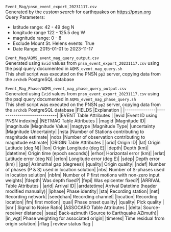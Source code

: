 
`Event_Mag/pnsn_event_export_20231117.csv`  
Generated by the *custom search* for earthquakes on https://pnsn.org  
Query Parameters:
 - latitude range: 42 - 49 deg N
 - longitude range 122 - 125.5 deg W
 - magnitude range: 0 - 8
 - Exclude Mount St. Helens events: True
 - Date Range: 2015-01-01 to 2023-11-17

`Event_Mag/AQMS_event_mag_query_output.csv`  
Generated using `Evid` values from `pnsn_event_export_20231117.csv` using the psql query documented in `AQMS_event_mag_query.sh`  
This shell script was executed on the PNSN `pp2` server, copying data from the `archdb` PostgreSQL database

`Event_Mag_Phase/AQMS_event_mag_phase_query_output.csv`  
Generated using `Evid` values from `pnsn_event_export_20231117.csv` using the psql query documented in `AQMS_event_mag_phase_query.sh`  
This shell script was executed on the PNSN `pp2` server, copying data from the `archdb` PostgreSQL database
|FIELDS          |Explanation  |
|---------------|-----------------------------|
|EVENT Table Attributes |
|evid            |Event ID using PNSN indexing|
|NETMAG Table Attributes |
|magid           |Magnitude ID|
|magnitude       |Magnitude Value|
|magtype         |Magnitude Type|
|uncertainty     |Magnitude Uncertainty|
|nsta            |Number of Stations contributing to magnitude estimate|
|nobs            |Number of observation contributing to magnitude estimate|
|ORIGIN Table Attributes |
|orid| Origin ID|
|lat| Origin Latitude (deg N)|
|lon| Origin Longitude (deg E)|
|depth| Depth (km)|
|datetime| Origin time (epoch seconds)|
|erhor| Horizontal error (km)|
|erlat| Latitude error (deg N)|
|erlon| Longitude error (deg E)|
|sdep| Depth error (km) |
|gap| Azimuthal gap (degrees)|
|quality| Origin quality|
|ndef| Number of phases (P & S) used in location solution|
|nbs| Number of S-phases used in location solution|
|nbfm| Number of P first motions with non-zero input weights|
|fdepth| Was depth fixed?|
|fepi| Was epicenter fixed?|
|ARRIVAL Table Attributes | 
|arid| Arrival ID|
|arrdatetime| Arrival Datetime (header modified manually)|
|iphase| Phase identity|
|sta| Recording station|
|net| Recording network|
|seedchan| Recording channel|
|location| Recording location|
|fm| first motion|
|qual| Phase onset quality|
|quality| Pick quality |
|snr | Signal to Noise Ratio|
|ASSOCARO Table Attributes |
|delta| Source-receiver distance|
|seaz| Back-azimuth (Source to Earthquake AZimuth)|
|in_wgt| Phase weighting for associated origin|
|timeres| Time residual from origin solution|
|rflag | review status flag | 

